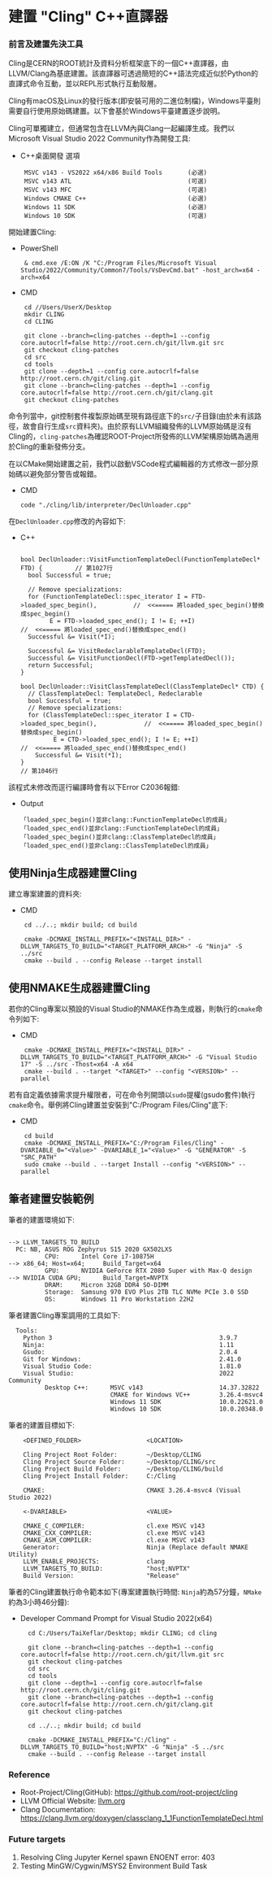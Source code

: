 
# 建置 "Cling" C++直譯器

### 前言及建置先決工具
Cling是CERN的ROOT統計及資料分析框架底下的一個C++直譯器，由LLVM/Clang為基底建置。該直譯器可透過簡短的C++語法完成近似於Python的直譯式命令互動，並以REPL形式執行互動殼層。

Cling有macOS及Linux的發行版本(即安裝可用的二進位制檔)，Windows平臺則需要自行使用原始碼建置。以下會基於Windows平臺建置逐步說明。

Cling可單獨建立，但通常包含在LLVM內與Clang一起編譯生成。我們以Microsoft Visual Studio 2022 Community作為開發工具:
 - C++桌面開發 選項
    ```
     MSVC v143 - VS2022 x64/x86 Build Tools       (必選)
     MSVC v143 ATL                                (可選)
     MSVC v143 MFC                                (可選)
     Windows CMAKE C++                            (必選)
     Windows 11 SDK                               (必選)
     Windows 10 SDK                               (可選)
    ```

開始建置Cling:
 - PowerShell
   ```
    & cmd.exe /E:ON /K "C:/Program Files/Microsoft Visual Studio/2022/Community/Common7/Tools/VsDevCmd.bat" -host_arch=x64 -arch=x64
   ```
 - CMD
   ```
    cd //Users/UserX/Desktop
    mkdir CLING
    cd CLING

    git clone --branch=cling-patches --depth=1 --config core.autocrlf=false http://root.cern.ch/git/llvm.git src
    git checkout cling-patches
    cd src
    cd tools
    git clone --depth=1 --config core.autocrlf=false http://root.cern.ch/git/cling.git
    git clone --branch=cling-patches --depth=1 --config core.autocrlf=false http://root.cern.ch/git/clang.git
    git checkout cling-patches
   ```

命令列當中，git控制套件複製原始碼至現有路徑底下的`src/`子目錄(由於未有該路徑，故會自行生成`src`資料夾)。由於原有LLVM組織發佈的LLVM原始碼是沒有Cling的，`cling-patches`為確認ROOT-Project所發佈的LLVM架構原始碼為適用於Cling的重新發佈分支。

在以CMake開始建置之前，我們以啟動VSCode程式編輯器的方式修改一部分原始碼以避免部分警告或報錯。
- CMD
  ```
  code "./cling/lib/interpreter/DeclUnloader.cpp"
  ```

在`DeclUnloader.cpp`修改的內容如下:
- C++
  ``` 

  bool DeclUnloader::VisitFunctionTemplateDecl(FunctionTemplateDecl* FTD) {         // 第1027行
    bool Successful = true;

    // Remove specializations:
    for (FunctionTemplateDecl::spec_iterator I = FTD->loaded_spec_begin(),          //  <<===== 將loaded_spec_begin()替換成spec_begin()
          E = FTD->loaded_spec_end(); I != E; ++I)                                  //  <<===== 將loaded_spec_end()替換成spec_end()
    Successful &= Visit(*I);

    Successful &= VisitRedeclarableTemplateDecl(FTD);
    Successful &= VisitFunctionDecl(FTD->getTemplatedDecl());
    return Successful;
  }

  bool DeclUnloader::VisitClassTemplateDecl(ClassTemplateDecl* CTD) {
    // ClassTemplateDecl: TemplateDecl, Redeclarable
    bool Successful = true;
    // Remove specializations:
    for (ClassTemplateDecl::spec_iterator I = CTD->loaded_spec_begin(),             //  <<===== 將loaded_spec_begin()替換成spec_begin()
           E = CTD->loaded_spec_end(); I != E; ++I)                                 //  <<===== 將loaded_spec_end()替換成spec_end()
      Successful &= Visit(*I);
  }                                                                                 // 第1046行
  ```

該程式未修改而逕行編譯時會有以下Error C2036報錯:
 - Output
    ```
    「loaded_spec_begin()並非clang::FunctionTemplateDecl的成員」
    「loaded_spec_end()並非clang::FunctionTemplateDecl的成員」
    「loaded_spec_begin()並非clang::ClassTemplateDecl的成員」
    「loaded_spec_end()並非clang::ClassTemplateDecl的成員」
    ```

## 使用Ninja生成器建置Cling

建立專案建置的資料夾:
 - CMD
   ```
    cd ../..; mkdir build; cd build

    cmake -DCMAKE_INSTALL_PREFIX="<INSTALL_DIR>" -DLLVM_TARGETS_TO_BUILD="<TARGET_PLATFORM_ARCH>" -G "Ninja" -S ../src
    cmake --build . --config Release --target install 
   ```
## 使用NMAKE生成器建置Cling

若你的Cling專案以預設的Visual Studio的NMAKE作為生成器，則執行的`cmake`命令列如下:
 - CMD
   ```
    cmake -DCMAKE_INSTALL_PREFIX="<INSTALL_DIR>" -DLLVM_TARGETS_TO_BUILD="<TARGET_PLATFORM_ARCH>" -G "Visual Studio 17" -S ../src -Thost=x64 -A x64
    cmake --build . --target "<TARGET>" --config "<VERSION>" --parallel
   ```
若有自定義依據需求提升權限者，可在命令列開頭以`sudo`提權(gsudo套件)執行`cmake`命令。舉例將Cling建置並安裝到"C:/Program Files/Cling"底下:
 - CMD
   ```
    cd build
    cmake -DCMAKE_INSTALL_PREFIX="C:/Program Files/Cling" -DVARIABLE_0="<Value>" -DVARIABLE_1="<Value>" -G "GENERATOR" -S "SRC_PATH"
    sudo cmake --build . --target Install --config "<VERSION>" --parallel
   ```

## 筆者建置安裝範例

筆者的建置環境如下:
```
                                                                          --> LLVM_TARGETS_TO_BUILD
  PC: NB, ASUS ROG Zephyrus S15 2020 GX502LXS
          CPU:      Intel Core i7-10875H                                  --> x86_64; Host=x64;     Build_Target=x64
          GPU:      NVIDIA GeForce RTX 2080 Super with Max-Q design       --> NVIDIA CUDA GPU;      Build_Target=NVPTX
          DRAM:     Micron 32GB DDR4 SO-DIMM
          Storage:  Samsung 970 EVO Plus 2TB TLC NVMe PCIe 3.0 SSD
          OS:       Windows 11 Pro Workstation 22H2
```

筆者建置Cling專案調用的工具如下:
  ```
    Tools:
      Python 3                                              3.9.7
      Ninja:                                                1.11
      Gsudo:                                                2.0.4
      Git for Windows:                                      2.41.0
      Visual Studio Code:                                   1.81.0
      Visual Studio:                                        2022 Community 
            Desktop C++:      MSVC v143                     14.37.32822
                              CMAKE for Windows VC++        3.26.4-msvc4
                              Windows 11 SDK                10.0.22621.0
                              Windows 10 SDK                10.0.20348.0
  ```

筆者的建置目標如下:
  ```
      <DEFINED_FOLDER>                  <LOCATION>

      Cling Project Root Folder:        ~/Desktop/CLING
      Cling Project Source Folder:      ~/Desktop/CLING/src
      Cling Project Build Folder:       ~/Desktop/CLING/build
      Cling Project Install Folder:     C:/Cling
  ```
  ```
      CMAKE:                            CMAKE 3.26.4-msvc4 (Visual Studio 2022)

      <-DVARIABLE>                      <VALUE>

      CMAKE_C_COMPILER:                 cl.exe MSVC v143
      CMAKE_CXX_COMPILER:               cl.exe MSVC v143
      CMAKE_ASM_COMPILER:               cl.exe MSVC v143
      Generator:                        Ninja (Replace default NMAKE Utility)
      LLVM_ENABLE_PROJECTS:             clang
      LLVM_TARGETS_TO_BUILD:            "host;NVPTX"
      Build Version:                    "Release"
  ```

筆者的Cling建置執行命令範本如下(專案建置執行時間: `Ninja`約為57分鐘，`NMake`約為3小時46分鐘):

- Developer Command Prompt for Visual Studio 2022(x64) 
  ```
    cd C:/Users/TaiXeflar/Desktop; mkdir CLING; cd cling

    git clone --branch=cling-patches --depth=1 --config core.autocrlf=false http://root.cern.ch/git/llvm.git src
    git checkout cling-patches
    cd src
    cd tools
    git clone --depth=1 --config core.autocrlf=false http://root.cern.ch/git/cling.git
    git clone --branch=cling-patches --depth=1 --config core.autocrlf=false http://root.cern.ch/git/clang.git
    git checkout cling-patches

    cd ../..; mkdir build; cd build

    cmake -DCMAKE_INSTALL_PREFIX="C:/Cling" -DLLVM_TARGETS_TO_BUILD="host;NVPTX" -G "Ninja" -S ../src
    cmake --build . --config Release --target install
  ```

### Reference

- Root-Project/Cling(GitHub): https://github.com/root-project/cling
- LLVM Official Website: [llvm.org](https://llvm.org/)
- Clang Documentation: https://clang.llvm.org/doxygen/classclang_1_1FunctionTemplateDecl.html


### Future targets

  1. Resolving Cling Jupyter Kernel spawn ENOENT error: 403
  2. Testing MinGW/Cygwin/MSYS2 Environment Build Task
